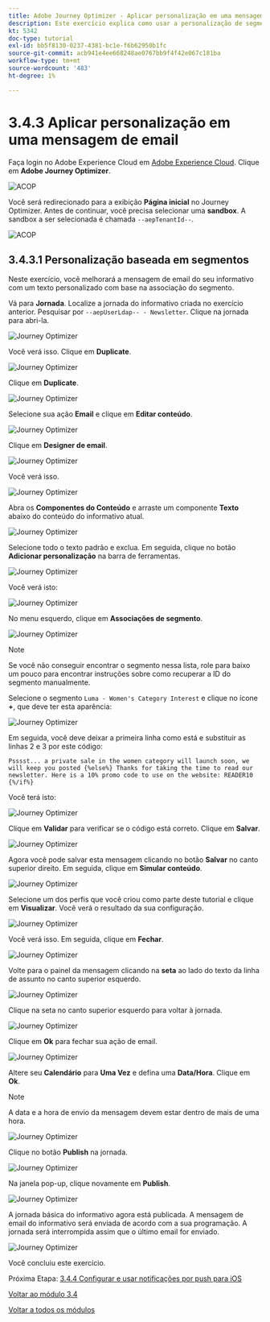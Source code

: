 ```yaml
---
title: Adobe Journey Optimizer - Aplicar personalização em uma mensagem de email
description: Este exercício explica como usar a personalização de segmentos em um conteúdo de email
kt: 5342
doc-type: tutorial
exl-id: bb5f8130-0237-4381-bc1e-f6b62950b1fc
source-git-commit: acb941e4ee668248ae0767bb9f4f42e067c181ba
workflow-type: tm+mt
source-wordcount: '483'
ht-degree: 1%

---
```


# 3.4.3 Aplicar personalização em uma mensagem de email

Faça login no Adobe Experience Cloud em [Adobe Experience Cloud](https://experience.adobe.com). Clique em **Adobe Journey Optimizer**.

![ACOP](./../../../modules/ajo-b2c/module3.2/images/acophome.png)

Você será redirecionado para a exibição **Página inicial** no Journey Optimizer. Antes de continuar, você precisa selecionar uma **sandbox**. A sandbox a ser selecionada é chamada ``--aepTenantId--``.

![ACOP](./../../../modules/ajo-b2c/module3.2/images/acoptriglp.png)

## 3.4.3.1 Personalização baseada em segmentos

Neste exercício, você melhorará a mensagem de email do seu informativo com um texto personalizado com base na associação do segmento.

Vá para **Jornada**. Localize a jornada do informativo criada no exercício anterior. Pesquisar por `--aepUserLdap-- - Newsletter`. Clique na jornada para abri-la.

![Journey Optimizer](./images/sbp1.png)

Você verá isso. Clique em **Duplicate**.

![Journey Optimizer](./images/sbp2.png)

Clique em **Duplicate**.

![Journey Optimizer](./images/sbp3.png)

Selecione sua ação **Email** e clique em **Editar conteúdo**.

![Journey Optimizer](./images/sbp3a.png)

Clique em **Designer de email**.

![Journey Optimizer](./images/sbp4.png)

Você verá isso.

![Journey Optimizer](./images/sbp5.png)

Abra os **Componentes do Conteúdo** e arraste um componente **Texto** abaixo do conteúdo do informativo atual.

![Journey Optimizer](./images/sbp6.png)

Selecione todo o texto padrão e exclua. Em seguida, clique no botão **Adicionar personalização** na barra de ferramentas.

![Journey Optimizer](./images/sbp7.png)

Você verá isto:

![Journey Optimizer](./images/seg1.png)

No menu esquerdo, clique em **Associações de segmento**.

![Journey Optimizer](./images/seg2.png)

>[!NOTE]
>
>Se você não conseguir encontrar o segmento nessa lista, role para baixo um pouco para encontrar instruções sobre como recuperar a ID do segmento manualmente.

Selecione o segmento `Luma - Women's Category Interest` e clique no ícone **+**, que deve ter esta aparência:

![Journey Optimizer](./images/seg3.png)

Em seguida, você deve deixar a primeira linha como está e substituir as linhas 2 e 3 por este código:

``
    Psssst... a private sale in the women category will launch soon, we will keep you posted
{%else%}
    Thanks for taking the time to read our newsletter. Here is a 10% promo code to use on the website: READER10
{%/if%}
``

Você terá isto:

![Journey Optimizer](./images/seg4.png)

Clique em **Validar** para verificar se o código está correto. Clique em **Salvar**.

![Journey Optimizer](./images/sbp8.png)

Agora você pode salvar esta mensagem clicando no botão **Salvar** no canto superior direito. Em seguida, clique em **Simular conteúdo**.

![Journey Optimizer](./images/sbp9.png)

Selecione um dos perfis que você criou como parte deste tutorial e clique em **Visualizar**. Você verá o resultado da sua configuração.

![Journey Optimizer](./images/sbp10.png)

Você verá isso. Em seguida, clique em **Fechar**.

![Journey Optimizer](./images/sbp10fff.png)

Volte para o painel da mensagem clicando na **seta** ao lado do texto da linha de assunto no canto superior esquerdo.

![Journey Optimizer](./images/sbp11.png)

Clique na seta no canto superior esquerdo para voltar à jornada.

![Journey Optimizer](./images/oc79afff.png)

Clique em **Ok** para fechar sua ação de email.

![Journey Optimizer](./images/oc79bfff.png)

Altere seu **Calendário** para **Uma Vez** e defina uma **Data/Hora**. Clique em **Ok**.

>[!NOTE]
>
>A data e a hora de envio da mensagem devem estar dentro de mais de uma hora.

![Journey Optimizer](./images/sbp18.png)

Clique no botão **Publish** na jornada.

![Journey Optimizer](./images/sbp19.png)

Na janela pop-up, clique novamente em **Publish**.

![Journey Optimizer](./images/sbp20.png)

A jornada básica do informativo agora está publicada. A mensagem de email do informativo será enviada de acordo com a sua programação. A jornada será interrompida assim que o último email for enviado.

![Journey Optimizer](./images/sbp20fff.png)

Você concluiu este exercício.

Próxima Etapa: [3.4.4 Configurar e usar notificações por push para iOS](./ex4.md)

[Voltar ao módulo 3.4](./journeyoptimizer.md)

[Voltar a todos os módulos](../../../overview.md)
